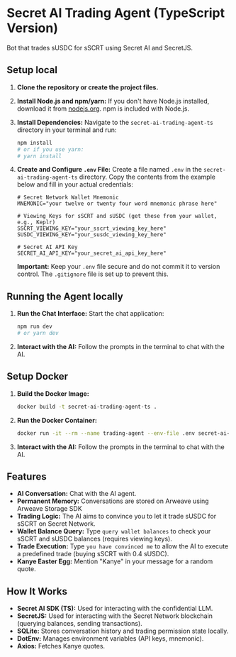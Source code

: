 # Secret AI Trading Agent (TypeScript Version)

Bot that trades sUSDC for sSCRT using Secret AI and SecretJS.

## Setup local

1.  **Clone the repository or create the project files.**

2.  **Install Node.js and npm/yarn:**
    If you don't have Node.js installed, download it from [nodejs.org](https://nodejs.org/). npm is included with Node.js.

3.  **Install Dependencies:**
    Navigate to the `secret-ai-trading-agent-ts` directory in your terminal and run:
    ```bash
    npm install
    # or if you use yarn:
    # yarn install
    ```

4.  **Create and Configure `.env` File:**
    Create a file named `.env` in the `secret-ai-trading-agent-ts` directory. Copy the contents from the example below and fill in your actual credentials:

    ```env
    # Secret Network Wallet Mnemonic
    MNEMONIC="your twelve or twenty four word mnemonic phrase here"

    # Viewing Keys for sSCRT and sUSDC (get these from your wallet, e.g., Keplr)
    SSCRT_VIEWING_KEY="your_sscrt_viewing_key_here"
    SUSDC_VIEWING_KEY="your_susdc_viewing_key_here"

    # Secret AI API Key 
    SECRET_AI_API_KEY="your_secret_ai_api_key_here"
    ```
    **Important:** Keep your `.env` file secure and do not commit it to version control. The `.gitignore` file is set up to prevent this.

## Running the Agent locally

1.  **Run the Chat Interface:**
    Start the chat application:
    ```bash
    npm run dev
    # or yarn dev
    ```

3.  **Interact with the AI:**
    Follow the prompts in the terminal to chat with the AI.

## Setup Docker

1.  **Build the Docker Image:**
    ```bash
    docker build -t secret-ai-trading-agent-ts .
    ```

2.  **Run the Docker Container:**
    ```bash
    docker run -it --rm --name trading-agent --env-file .env secret-ai-agent ## ensure .env file has all the required variables
    ```

3.  **Interact with the AI:**
    Follow the prompts in the terminal to chat with the AI.

## Features

*   **AI Conversation:** Chat with the AI agent.
*   **Permanent Memory:** Conversations are stored on Arweave using Arweave Storage SDK
*   **Trading Logic:** The AI aims to convince you to let it trade sUSDC for sSCRT on Secret Network.
*   **Wallet Balance Query:** Type `query wallet balances` to check your sSCRT and sUSDC balances (requires viewing keys).
*   **Trade Execution:** Type `you have convinced me` to allow the AI to execute a predefined trade (buying sSCRT with 0.4 sUSDC).
*   **Kanye Easter Egg:** Mention "Kanye" in your message for a random quote.

## How It Works

*   **Secret AI SDK (TS):** Used for interacting with the confidential LLM.
*   **SecretJS:** Used for interacting with the Secret Network blockchain (querying balances, sending transactions).
*   **SQLite:** Stores conversation history and trading permission state locally.
*   **DotEnv:** Manages environment variables (API keys, mnemonic).
*   **Axios:** Fetches Kanye quotes. 